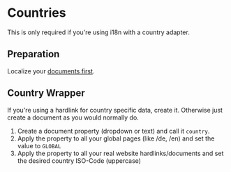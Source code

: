 # Countries
This is only required if you're using i18n with a country adapter.

## Preparation
Localize your [documents first](26_Languages.md).

## Country Wrapper
If you're using a hardlink for country specific data, create it. Otherwise just create a document as you would normally do.

1. Create a document property (dropdown or text) and call it `country`.
2. Apply the property to all your global pages (like /de, /en) and set the value to `GLOBAL`
3. Apply the property to all your real website hardlinks/documents and set the desired country ISO-Code (uppercase)